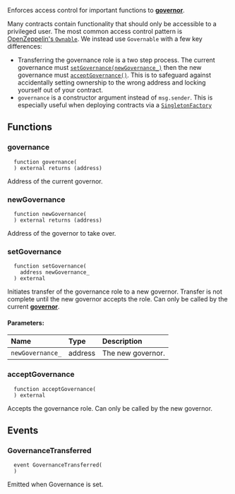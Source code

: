 Enforces access control for important functions to [**governor**](/docs/protocol/governance).

Many contracts contain functionality that should only be accessible to a privileged user. The most common access control pattern is [OpenZeppelin's `Ownable`](https://docs.openzeppelin.com/contracts/4.x/access-control#ownership-and-ownable). We instead use `Governable` with a few key differences:
- Transferring the governance role is a two step process. The current governance must [`setGovernance(newGovernance_)`](#setgovernance) then the new governance must [`acceptGovernance()`](#acceptgovernance). This is to safeguard against accidentally setting ownership to the wrong address and locking yourself out of your contract.
- `governance` is a constructor argument instead of `msg.sender`. This is especially useful when deploying contracts via a [`SingletonFactory`](./ISingletonFactory)


## Functions
### governance
```solidity
  function governance(
  ) external returns (address)
```
Address of the current governor.



### newGovernance
```solidity
  function newGovernance(
  ) external returns (address)
```
Address of the governor to take over.



### setGovernance
```solidity
  function setGovernance(
    address newGovernance_
  ) external
```
Initiates transfer of the governance role to a new governor.
Transfer is not complete until the new governor accepts the role.
Can only be called by the current [**governor**](/docs/protocol/governance).


#### Parameters:
| Name | Type | Description                                                          |
| :--- | :--- | :------------------------------------------------------------------- |
|`newGovernance_` | address | The new governor.

### acceptGovernance
```solidity
  function acceptGovernance(
  ) external
```
Accepts the governance role.
Can only be called by the new governor.



## Events
### GovernanceTransferred
```solidity
  event GovernanceTransferred(
  )
```
Emitted when Governance is set.



